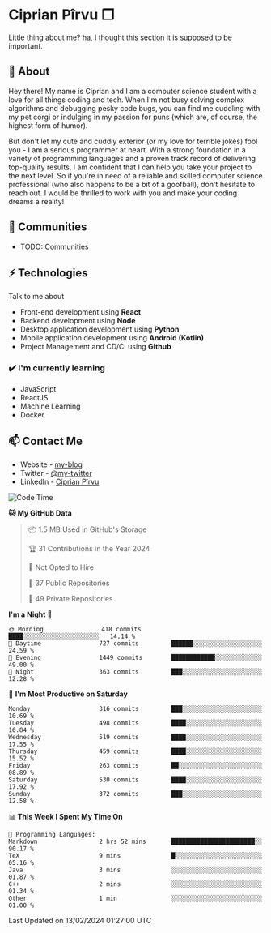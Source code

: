# Ciprian Pîrvu ❐

Little thing about me? ha, I thought this section it is supposed to be important.

## 🧐 About

Hey there! My name is Ciprian and I am a computer science student with a love for all things coding and tech. When I'm not busy solving complex algorithms and debugging pesky code bugs, you can find me cuddling with my pet corgi or indulging in my passion for puns (which are, of course, the highest form of humor).

But don't let my cute and cuddly exterior (or my love for terrible jokes) fool you - I am a serious programmer at heart. With a strong foundation in a variety of programming languages and a proven track record of delivering top-quality results, I am confident that I can help you take your project to the next level. So if you're in need of a reliable and skilled computer science professional (who also happens to be a bit of a goofball), don't hesitate to reach out. I would be thrilled to work with you and make your coding dreams a reality!

## 👯 Communities

-   TODO: Communities

## ⚡ Technologies

Talk to me about

-   Front-end development using **React**
-   Backend development using **Node**
-   Desktop application development using **Python**
-   Mobile application development using **Android (Kotlin)**
-   Project Management and CD/CI using **Github**

### ✔️ I'm currently learning

-   JavaScript
-   ReactJS
-   Machine Learning
-   Docker

## 📫 Contact Me

-   Website - [my-blog]()
-   Twitter - [@my-twitter]()
-   LinkedIn - [Ciprian Pîrvu](https://www.linkedin.com/in/p%C3%AErvu-ciprian-cristian-4415991b1/)

<!--START_SECTION:waka-->
![Code Time](http://img.shields.io/badge/Code%20Time-1%2C967%20hrs%2036%20mins-blue)

**🐱 My GitHub Data** 

> 📦 1.5 MB Used in GitHub's Storage 
 > 
> 🏆 31 Contributions in the Year 2024
 > 
> 🚫 Not Opted to Hire
 > 
> 📜 37 Public Repositories 
 > 
> 🔑 49 Private Repositories 
 > 
**I'm a Night 🦉** 

```text
🌞 Morning                418 commits         ████░░░░░░░░░░░░░░░░░░░░░   14.14 % 
🌆 Daytime                727 commits         ██████░░░░░░░░░░░░░░░░░░░   24.59 % 
🌃 Evening                1449 commits        ████████████░░░░░░░░░░░░░   49.00 % 
🌙 Night                  363 commits         ███░░░░░░░░░░░░░░░░░░░░░░   12.28 % 
```
📅 **I'm Most Productive on Saturday** 

```text
Monday                   316 commits         ███░░░░░░░░░░░░░░░░░░░░░░   10.69 % 
Tuesday                  498 commits         ████░░░░░░░░░░░░░░░░░░░░░   16.84 % 
Wednesday                519 commits         ████░░░░░░░░░░░░░░░░░░░░░   17.55 % 
Thursday                 459 commits         ████░░░░░░░░░░░░░░░░░░░░░   15.52 % 
Friday                   263 commits         ██░░░░░░░░░░░░░░░░░░░░░░░   08.89 % 
Saturday                 530 commits         ████░░░░░░░░░░░░░░░░░░░░░   17.92 % 
Sunday                   372 commits         ███░░░░░░░░░░░░░░░░░░░░░░   12.58 % 
```


📊 **This Week I Spent My Time On** 

```text
💬 Programming Languages: 
Markdown                 2 hrs 52 mins       ███████████████████████░░   90.17 % 
TeX                      9 mins              █░░░░░░░░░░░░░░░░░░░░░░░░   05.16 % 
Java                     3 mins              ░░░░░░░░░░░░░░░░░░░░░░░░░   01.87 % 
C++                      2 mins              ░░░░░░░░░░░░░░░░░░░░░░░░░   01.34 % 
Other                    1 min               ░░░░░░░░░░░░░░░░░░░░░░░░░   01.00 % 
```


 Last Updated on 13/02/2024 01:27:00 UTC
<!--END_SECTION:waka-->
